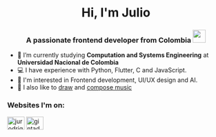 <h1 align="center">Hi, I'm Julio</h1>

<h3 align="center">A passionate frontend developer from Colombia <img src="https://cultofthepartyparrot.com/flags/hd/colombiaparrot.gif" width="30" height="30"/></h3>

- 🔭 I’m currently studying **Computation and Systems Engineering** at **Universidad Nacional de Colombia**
- 💻 I have experience with Python, Flutter, C and JavaScript.
- 🌱 I'm interested in Frontend development, UI/UX design and AI.
- 🎨 I also like to [draw](https://gintade.carbonmade.com/) and [compose music](https://gintade.bandcamp.com/)

### Websites I'm on:

<p align="left">
<a href="https://linkedin.com/in/jurodriguezf" target="blank"><img align="center" src="https://github.com/rahuldkjain/github-profile-readme-generator/blob/master/src/images/icons/Social/linked-in-alt.svg" alt="jurodriguezf" height="30" width="40" /></a>
<a href="https://dribbble.com/gintade" target="blank"><img align="center" src="https://github.com/rahuldkjain/github-profile-readme-generator/blob/master/src/images/icons/Social/dribbble.svg" alt="gintade" height="30" width="40" /></a>
</p>

<!--

<h3 align="left">Languages and Tools:</h3>

<p align="left">
  <a href="https://www.python.org" target="_blank"> <img src="https://raw.githubusercontent.com/devicons/devicon/master/icons/python/python-original.svg" alt="python" width="40" height="40"/> </a>
  <a href="https://flutter.dev" target="_blank"> <img src="https://www.vectorlogo.zone/logos/flutterio/flutterio-icon.svg" alt="flutter" width="40" height="40"/> </a>
  <a href="https://firebase.google.com/" target="_blank"> <img src="https://www.vectorlogo.zone/logos/firebase/firebase-icon.svg" alt="firebase" width="40" height="40"/> </a>
  <a href="https://www.w3.org/html/" target="_blank"> <img src="https://raw.githubusercontent.com/devicons/devicon/master/icons/html5/html5-original-wordmark.svg" alt="html5" width="40" height="40"/> </a>
  <a href="https://www.w3schools.com/css/" target="_blank"> <img src="https://raw.githubusercontent.com/devicons/devicon/master/icons/css3/css3-original-wordmark.svg" alt="css3" width="40" height="40"/> </a>
  <a href="https://www.figma.com/" target="_blank"> <img src="https://www.vectorlogo.zone/logos/figma/figma-icon.svg" alt="figma" width="40" height="40"/> </a>
  <a href="https://www.photoshop.com/en" target="_blank"> <img src="https://raw.githubusercontent.com/devicons/devicon/master/icons/photoshop/photoshop-line.svg" alt="photoshop" width="40" height="40"/> </a>
  <a href="https://www.linux.org/" target="_blank"> <img src="https://raw.githubusercontent.com/devicons/devicon/master/icons/linux/linux-original.svg" alt="linux" width="40" height="40"/> </a>
</p>

-->
